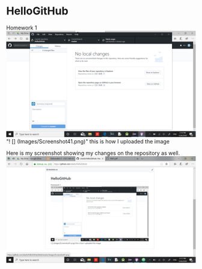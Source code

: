 # HelloGitHub
Homework 1
![](Images/Screenshot41.png)
"! [] (Images/Screenshot41.png)" this is how I uploaded the image
 
Here is my screenshot showing my changes on the repository as well.
![](Images/Screenshot42.png)
